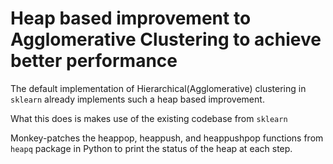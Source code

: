 # Heap based improvement to Agglomerative Clustering to achieve better performance

The default implementation of Hierarchical(Agglomerative) clustering in `sklearn` already implements such a heap based improvement.

What this does is makes use of the existing codebase from `sklearn`

Monkey-patches the heappop, heappush, and heappushpop functions from `heapq` package in Python to print the status of the heap at each step.
